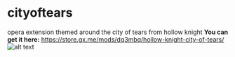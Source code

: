 # cityoftears
opera extension themed around the city of tears from hollow knight
**You can get it here:** https://store.gx.me/mods/dq3mbq/hollow-knight-city-of-tears/
![alt text](https://i.ibb.co/YDzZqPp/cover-art.jpg)
